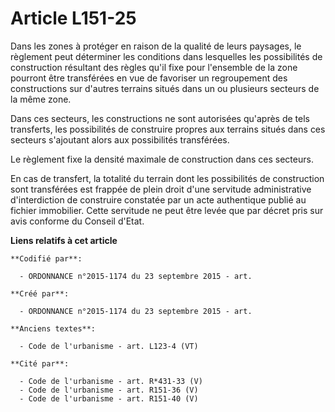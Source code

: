 # Article L151-25

Dans les zones à protéger en raison de la qualité de leurs paysages, le règlement peut déterminer les conditions dans
lesquelles les possibilités de construction résultant des règles qu'il fixe pour l'ensemble de la zone pourront être
transférées en vue de favoriser un regroupement des constructions sur d'autres terrains situés dans un ou plusieurs secteurs
de la même zone.

Dans ces secteurs, les constructions ne sont autorisées qu'après de tels transferts, les possibilités de construire propres
aux terrains situés dans ces secteurs s'ajoutant alors aux possibilités transférées.

Le règlement fixe la densité maximale de construction dans ces secteurs.

En cas de transfert, la totalité du terrain dont les possibilités de construction sont transférées est frappée de plein droit
d'une servitude administrative d'interdiction de construire constatée par un acte authentique publié au fichier immobilier.
Cette servitude ne peut être levée que par décret pris sur avis conforme du Conseil d'Etat.

**Liens relatifs à cet article**

	**Codifié par**:

	  - ORDONNANCE n°2015-1174 du 23 septembre 2015 - art.

	**Créé par**:

	  - ORDONNANCE n°2015-1174 du 23 septembre 2015 - art.

	**Anciens textes**:

	  - Code de l'urbanisme - art. L123-4 (VT)

	**Cité par**:

	  - Code de l'urbanisme - art. R*431-33 (V)
	  - Code de l'urbanisme - art. R151-36 (V)
	  - Code de l'urbanisme - art. R151-40 (V)
